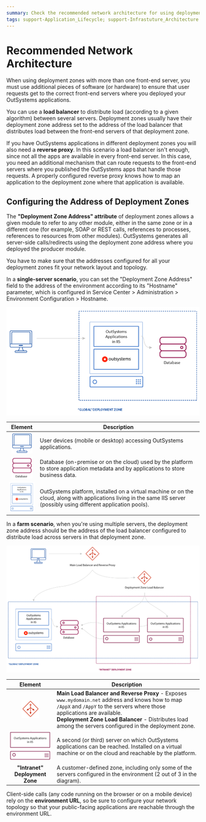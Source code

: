 ```yaml
---
summary: Check the recommended network architecture for using deployment zones.
tags: support-Application_Lifecycle; support-Infrastuture_Architecture
---
```


# Recommended Network Architecture

When using deployment zones with more than one front-end server, you must use additional pieces of software (or hardware) to ensure that user requests get to the correct front-end servers where you deployed your OutSystems applications.

You can use a **load balancer** to distribute load (according to a given algorithm) between several servers. Deployment zones usually have their deployment zone address set to the address of the load balancer that distributes load between the front-end servers of that deployment zone.

If you have OutSystems applications in different deployment zones you will also need a **reverse proxy**. In this scenario a load balancer isn't enough, since not all the apps are available in every front-end server. In this case, you need an additional mechanism that can route requests to the front-end servers where you published the OutSystems apps that handle those requests. A properly configured reverse proxy knows how to map an application to the deployment zone where that application is available.

## Configuring the Address of Deployment Zones 

The **"Deployment Zone Address" attribute** of deployment zones allows a given module to refer to any other module, either in the same zone or in a different one (for example, SOAP or REST calls, references to processes, references to resources from other modules). OutSystems generates all server-side calls/redirects using the deployment zone address where you deployed the producer module.

You have to make sure that the addresses configured for all your deployment zones fit your network layout and topology.

In a **single-server scenario**, you can set the "Deployment Zone Address" field to the address of the environment according to its "Hostname" parameter, which is configured in Service Center > Administration > Environment Configuration > Hostname.

![Architecture of a single-server scenario](<images/architecture-single-server.png>)

Element | Description
:------:|------------
![User device icon](<images/user-pc.png>) | User devices (mobile or desktop) accessing OutSystems applications.
![Database icon](<images/db.png>) | Database (on-premise or on the cloud) used by the platform to store application metadata and by applications to store business data.
![OutSystems platform icon](<images/server-platform-apps.png>) | OutSystems platform, installed on a virtual machine or on the cloud, along with applications living in the same IIS server (possibly using different application pools).

In a **farm scenario**, when you're using multiple servers, the deployment zone address should be the address of the load balancer configured to distribute load across servers in that deployment zone.

![Architecture of a farm scenario](<images/architecture-zones.png>)

Element | Description
:------:|------------
![Load balancer/Reverse proxy icon](<images/load-balancer.png>) | **Main Load Balancer and Reverse Proxy** - Exposes `www.mydomain.net` address and knows how to map `/AppX` and `/AppY` to the servers where those applications are available.<br/>**Deployment Zone Load Balancer** - Distributes load among the servers configured in the deployment zone.
![App in a front-end server icon](<images/server-apps.png>) | A second (or third) server on which OutSystems applications can be reached. Installed on a virtual machine or on the cloud and reachable by the platform.
**"Intranet" Deployment Zone** | A customer-defined zone, including only some of the servers configured in the environment (2 out of 3 in the diagram).

Client-side calls (any code running on the browser or on a mobile device) rely on the **environment URL**, so be sure to configure your network topology so that your public-facing applications are reachable through the environment URL.
